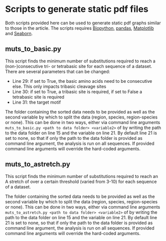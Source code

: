 # Scripts to generate static pdf files

Both scripts provided here can be used to generate static pdf graphs similar to those in the article. The scripts requires [Biopython](https://anaconda.org/conda-forge/biopython), [pandas](https://anaconda.org/conda-forge/pandas), [Matplotlib](https://anaconda.org/conda-forge/matplotlib) and [Seaborn](https://anaconda.org/anaconda/seaborn).

## muts_to_basic.py

This script finds the minimum number of substitutions required to reach a (non-)consecutive tri- or tetrabasic site for each sequence of a dataset. There are several parameters that can be changed:
  * Line 29: if set to True, the basic amino acids need to be consecutive else. This only impacts tribasic cleavage sites
  * Line 30: if set to True, a tribasic site is required, if set to False a tetrabasic site is required
  * Line 31: the target motif

The folder containing the sorted data needs to be provided as well as the second variable by which to split the data (region, species, region-species or none). This can be done in two ways, either via command line arguments `muts_to_basic.py <path to data folder> <variable2>` of by writing the path to the data folder on line 15 and the variable on line 21. By default line 21 is set to none, so that if only the path to the data folder is provided as command line argument, the analysis is run on all sequences. If provided command line arguments will override the hard-coded arguments.

## muts_to_astretch.py

This script finds the minimum number of substitutions required to reach an A stretch of over a certain threshold (varied from 3-10) for each sequence of a dataset. 

The folder containing the sorted data needs to be provided as well as the second variable by which to split the data (region, species, region-species or none). This can be done in two ways, either via command line arguments `muts_to_astretch.py <path to data folder> <variable2>` of by writing the path to the data folder on line 15 and the variable on line 21. By default line 21 is set to none, so that if only the path to the data folder is provided as command line argument, the analysis is run on all sequences. If provided command line arguments will override the hard-coded arguments.
